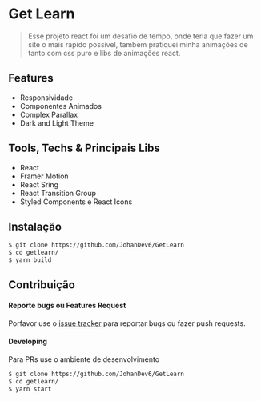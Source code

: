 <!-- <img width='100%' src='https://encrypted-tbn0.gstatic.com/images?q=tbn:ANd9GcRUy9rA7E36-IWNjNfm6c37wcmAsmBzyiM-Og&usqp=CAU'/> -->

# Get Learn

> Esse projeto react foi um desafio de tempo, onde teria que fazer um site o mais rápido possivel, tambem pratiquei minha animações de tanto com css puro e libs de animações react.

## Features

- Responsividade
- Componentes Animados
- Complex Parallax
- Dark and Light Theme

## Tools, Techs & Principais Libs

- React
- Framer Motion
- React Sring
- React Transition Group
- Styled Components e React Icons

## Instalação

```bash
$ git clone https://github.com/JohanDev6/GetLearn
$ cd getlearn/
$ yarn build
```

## Contribuição

#### Reporte bugs ou Features Request

Porfavor use o [issue tracker](https://github.com/JohanDev6/GetLearn/issues) para reportar bugs ou fazer push requests.

#### Developing

Para PRs use o ambiente de desenvolvimento

```bash
$ git clone https://github.com/JohanDev6/GetLearn
$ cd getlearn/
$ yarn start
```
